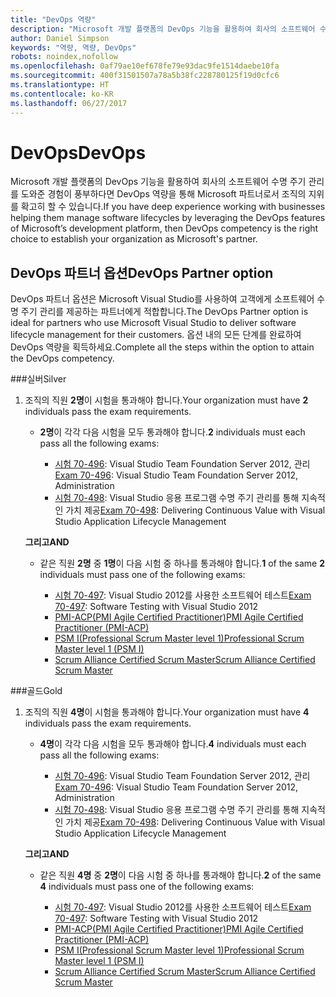 ```yaml
---
title: "DevOps 역량"
description: "Microsoft 개발 플랫폼의 DevOps 기능을 활용하여 회사의 소프트웨어 수명 주기 관리를 도와준 경험이 풍부하다면 DevOps 역량을 통해 Microsoft 파트너로서 조직의 지위를 확고히 할 수 있습니다."
author: Daniel Simpson
keywords: "역량, 역량, DevOps"
robots: noindex,nofollow
ms.openlocfilehash: 0af79ae10ef678fe79e93dac9fe1514daebe10fa
ms.sourcegitcommit: 400f31501507a78a5b38fc228780125f19d0cfc6
ms.translationtype: HT
ms.contentlocale: ko-KR
ms.lasthandoff: 06/27/2017
---
```

# <a name="devops"></a><span data-ttu-id="36ff3-104">DevOps</span><span class="sxs-lookup"><span data-stu-id="36ff3-104">DevOps</span></span>
 <span data-ttu-id="36ff3-105">Microsoft 개발 플랫폼의 DevOps 기능을 활용하여 회사의 소프트웨어 수명 주기 관리를 도와준 경험이 풍부하다면 DevOps 역량을 통해 Microsoft 파트너로서 조직의 지위를 확고히 할 수 있습니다.</span><span class="sxs-lookup"><span data-stu-id="36ff3-105">If you have deep experience working with businesses helping them manage software lifecycles by leveraging the DevOps features of Microsoft’s development platform, then DevOps competency is the right choice to establish your organization as Microsoft's partner.</span></span>

## <a name="devops-partner-option"></a><span data-ttu-id="36ff3-106">DevOps 파트너 옵션</span><span class="sxs-lookup"><span data-stu-id="36ff3-106">DevOps Partner option</span></span>
<span data-ttu-id="36ff3-107">DevOps 파트너 옵션은 Microsoft Visual Studio를 사용하여 고객에게 소프트웨어 수명 주기 관리를 제공하는 파트너에게 적합합니다.</span><span class="sxs-lookup"><span data-stu-id="36ff3-107">The DevOps Partner option is ideal for partners who use Microsoft Visual Studio to deliver software lifecycle management for their customers.</span></span> <span data-ttu-id="36ff3-108">옵션 내의 모든 단계를 완료하여 DevOps 역량을 획득하세요.</span><span class="sxs-lookup"><span data-stu-id="36ff3-108">Complete all the steps within the option to attain the DevOps competency.</span></span>

###<a name="silver"></a><span data-ttu-id="36ff3-109">실버</span><span class="sxs-lookup"><span data-stu-id="36ff3-109">Silver</span></span>
1. <span data-ttu-id="36ff3-110">조직의 직원 **2명**이 시험을 통과해야 합니다.</span><span class="sxs-lookup"><span data-stu-id="36ff3-110">Your organization must have **2** individuals pass the exam requirements.</span></span>

    - <span data-ttu-id="36ff3-111">**2명**이 각각 다음 시험을 모두 통과해야 합니다.</span><span class="sxs-lookup"><span data-stu-id="36ff3-111">**2** individuals must each pass all the following exams:</span></span>

        - <span data-ttu-id="36ff3-112">[시험 70-496](https://www.microsoft.com/en-us/learning/exam-70-496.aspx): Visual Studio Team Foundation Server 2012, 관리</span><span class="sxs-lookup"><span data-stu-id="36ff3-112">[Exam 70-496](https://www.microsoft.com/en-us/learning/exam-70-496.aspx): Visual Studio Team Foundation Server 2012, Administration</span></span>
        - <span data-ttu-id="36ff3-113">[시험 70-498](https://www.microsoft.com/en-us/learning/exam-70-498.aspx): Visual Studio 응용 프로그램 수명 주기 관리를 통해 지속적인 가치 제공</span><span class="sxs-lookup"><span data-stu-id="36ff3-113">[Exam 70-498](https://www.microsoft.com/en-us/learning/exam-70-498.aspx): Delivering Continuous Value with Visual Studio Application Lifecycle Management</span></span>

    **<span data-ttu-id="36ff3-114">그리고</span><span class="sxs-lookup"><span data-stu-id="36ff3-114">AND</span></span>**

    - <span data-ttu-id="36ff3-115">같은 직원 **2명** 중 **1명**이 다음 시험 중 하나를 통과해야 합니다.</span><span class="sxs-lookup"><span data-stu-id="36ff3-115">**1** of the same **2** individuals must pass one of the following exams:</span></span>

        * <span data-ttu-id="36ff3-116">[시험 70-497](https://www.microsoft.com/en-us/learning/exam-70-497.aspx): Visual Studio 2012를 사용한 소프트웨어 테스트</span><span class="sxs-lookup"><span data-stu-id="36ff3-116">[Exam 70-497](https://www.microsoft.com/en-us/learning/exam-70-497.aspx): Software Testing with Visual Studio 2012</span></span>
        * [<span data-ttu-id="36ff3-117">PMI-ACP(PMI Agile Certified Practitioner)</span><span class="sxs-lookup"><span data-stu-id="36ff3-117">PMI Agile Certified Practitioner (PMI-ACP)</span></span>](http://www.pmi.org/certifications/types/agile-acp)
        * [<span data-ttu-id="36ff3-118">PSM I(Professional Scrum Master level 1)</span><span class="sxs-lookup"><span data-stu-id="36ff3-118">Professional Scrum Master level 1 (PSM I)</span></span>](https://www.scrum.org/professional-scrum-certifications/professional-scrum-master-i-assessment)
        * [<span data-ttu-id="36ff3-119">Scrum Alliance Certified Scrum Master</span><span class="sxs-lookup"><span data-stu-id="36ff3-119">Scrum Alliance Certified Scrum Master</span></span>](https://www.scrumalliance.org/certifications/practitioners/certified-scrummaster-csm)
    
###<a name="gold"></a><span data-ttu-id="36ff3-120">골드</span><span class="sxs-lookup"><span data-stu-id="36ff3-120">Gold</span></span>
1. <span data-ttu-id="36ff3-121">조직의 직원 **4명**이 시험을 통과해야 합니다.</span><span class="sxs-lookup"><span data-stu-id="36ff3-121">Your organization must have **4** individuals pass the exam requirements.</span></span>

    - <span data-ttu-id="36ff3-122">**4명**이 각각 다음 시험을 모두 통과해야 합니다.</span><span class="sxs-lookup"><span data-stu-id="36ff3-122">**4** individuals must each pass all the following exams:</span></span>

        - <span data-ttu-id="36ff3-123">[시험 70-496](https://www.microsoft.com/en-us/learning/exam-70-496.aspx): Visual Studio Team Foundation Server 2012, 관리</span><span class="sxs-lookup"><span data-stu-id="36ff3-123">[Exam 70-496](https://www.microsoft.com/en-us/learning/exam-70-496.aspx): Visual Studio Team Foundation Server 2012, Administration</span></span>
        - <span data-ttu-id="36ff3-124">[시험 70-498](https://www.microsoft.com/en-us/learning/exam-70-498.aspx): Visual Studio 응용 프로그램 수명 주기 관리를 통해 지속적인 가치 제공</span><span class="sxs-lookup"><span data-stu-id="36ff3-124">[Exam 70-498](https://www.microsoft.com/en-us/learning/exam-70-498.aspx): Delivering Continuous Value with Visual Studio Application Lifecycle Management</span></span>

    **<span data-ttu-id="36ff3-125">그리고</span><span class="sxs-lookup"><span data-stu-id="36ff3-125">AND</span></span>**

    - <span data-ttu-id="36ff3-126">같은 직원 **4명** 중 **2명**이 다음 시험 중 하나를 통과해야 합니다.</span><span class="sxs-lookup"><span data-stu-id="36ff3-126">**2** of the same **4** individuals must pass one of the following exams:</span></span>

        * <span data-ttu-id="36ff3-127">[시험 70-497](https://www.microsoft.com/en-us/learning/exam-70-497.aspx): Visual Studio 2012를 사용한 소프트웨어 테스트</span><span class="sxs-lookup"><span data-stu-id="36ff3-127">[Exam 70-497](https://www.microsoft.com/en-us/learning/exam-70-497.aspx): Software Testing with Visual Studio 2012</span></span>
        * [<span data-ttu-id="36ff3-128">PMI-ACP(PMI Agile Certified Practitioner)</span><span class="sxs-lookup"><span data-stu-id="36ff3-128">PMI Agile Certified Practitioner (PMI-ACP)</span></span>](http://www.pmi.org/certifications/types/agile-acp)
        * [<span data-ttu-id="36ff3-129">PSM I(Professional Scrum Master level 1)</span><span class="sxs-lookup"><span data-stu-id="36ff3-129">Professional Scrum Master level 1 (PSM I)</span></span>](https://www.scrum.org/professional-scrum-certifications/professional-scrum-master-i-assessment)
        * [<span data-ttu-id="36ff3-130">Scrum Alliance Certified Scrum Master</span><span class="sxs-lookup"><span data-stu-id="36ff3-130">Scrum Alliance Certified Scrum Master</span></span>](https://www.scrumalliance.org/certifications/practitioners/certified-scrummaster-csm)
        
